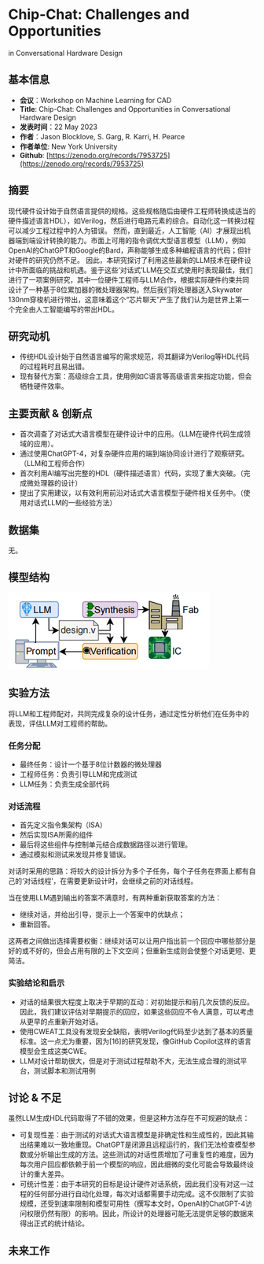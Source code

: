 # Chip-Chat: Challenges and Opportunities
in Conversational Hardware Design

## 基本信息
- **会议**：Workshop on Machine Learning for CAD
- **Title**: Chip-Chat: Challenges and Opportunities
in Conversational Hardware Design
- **发表时间**：22 May 2023
- **作者**：Jason Blocklove, S. Garg, R. Karri, H. Pearce
- **作者单位**: New York University
- **Github**: [https://zenodo.org/records/7953725](https://zenodo.org/records/7953725)


## 摘要

现代硬件设计始于自然语言提供的规格。这些规格随后由硬件工程师转换成适当的硬件描述语言HDL），如Verilog，然后进行电路元素的综合。自动化这一转换过程可以减少工程过程中的人为错误。
然而，直到最近，人工智能（AI）才展现出机器端到端设计转换的能力。市面上可用的指令调优大型语言模型（LLM），例如OpenAI的ChatGPT和Google的Bard，声称能够生成多种编程语言的代码；但针对硬件的研究仍然不足。
因此，本研究探讨了利用这些最新的LLM技术在硬件设计中所面临的挑战和机遇。鉴于这些‘对话式’LLM在交互式使用时表现最佳，我们进行了一项案例研究，其中一位硬件工程师与LLM合作，根据实际硬件约束共同设计了一种基于8位累加器的微处理器架构。然后我们将处理器送入Skywater 130nm穿梭机进行带出，这意味着这个“芯片聊天”产生了我们认为是世界上第一个完全由人工智能编写的带出HDL。

## 研究动机
- 传统HDL设计始于自然语言编写的需求规范，将其翻译为Verilog等HDL代码的过程​​耗时且易出错​​。
- 现有替代方案：高级综合工具，使用例如C语言等高级语言来指定功能，但会牺牲硬件效率。
## 主要贡献 & 创新点

- ​首次调查了对话式大语言模型在硬件设计中的应用。（LLM在硬件代码生成领域的应用）。
- 通过使用ChatGPT-4，对复杂硬件应用的端到端协同设计进行了观察研究。（LLM和工程师合作）
- 首次利用AI编写出完整的HDL（硬件描述语言）代码，实现了重大突破。（完成微处理器的设计）
- 提出了实用建议，以有效利用前沿对话式大语言模型于硬件相关任务中。（使用对话式LLM的一些经验方法）

## 数据集

无。


## 模型结构
![alt text](image.png)

## 实验方法

将LLM和工程师配对，共同完成复杂的设计任务，通过定性分析他们在任务中的表现，评估LLM对工程师的帮助。
### 任务分配
- 最终任务：设计一个基于8位计数器的微处理器
- 工程师任务：负责引导LLM和完成测试
- LLM任务：负责生成全部代码

### 对话流程
- 首先定义指令集架构（ISA）
- 然后实现ISA所需的组件
- 最后将这些组件与控制单元结合成数据路径以进行管理。
- 通过模拟和测试来发现并修复错误。

对话时采用的思路：将较大的设计拆分为多个子任务，每个子任务在界面上都有自己的‘对话线程’，在需要更新设计时，会继续之前的对话线程。

当在使用LLM遇到输出的答案不满意时，有两种重新获取答案的方法：

- 继续对话，并给出引导，提示上一个答案中的优缺点；
- 重新回答。

这两者之间做出选择需要权衡：继续对话可以让用户指出前一个回应中哪些部分是好的或不好的，但会占用有限的上下文空间；但重新生成则会使整个对话更短、更简洁。

### 实验结论和启示

- 对话的结果很大程度上取决于早期的互动：对初始提示和前几次反馈的反应。因此，我们建议评估对早期提示的回应，如果这些回应不令人满意，可以考虑从更早的点重新开始对话。
- 使用CWEAT工具没有发现安全缺陷，表明Verilog代码至少达到了基本的质量标准。这一点尤为重要，因为[16]的研究发现，像GitHub Copilot这样的语言模型会生成这类CWE。
- LLM对设计帮助很大，但是对于测试过程帮助不大，无法生成合理的测试平台，测试脚本和测试用例
## 讨论 & 不足

虽然LLM生成HDL代码取得了不错的效果，但是这种方法存在不可规避的缺点：
- 可复现性差：由于测试的对话式大语言模型是非确定性和生成性的，因此其输出结果难以一致地重现。ChatGPT是闭源且远程运行的，我们无法检查模型参数或分析输出生成的方法。这些测试的对话性质增加了可重复性的难度，因为每次用户回应都依赖于前一个模型的响应，因此细微的变化可能会导致最终设计的重大差异。
- 可统计性差：由于本研究的目标是设计硬件对话系统，因此我们没有对这一过程的任何部分进行自动化处理，每次对话都需要手动完成。这不仅限制了实验规模，还受到速率限制和模型可用性（撰写本文时，OpenAI的ChatGPT-4访问权限仍然有限）的影响。因此，所设计的处理器可能无法提供足够的数据来得出正式的统计结论。


## 未来工作
